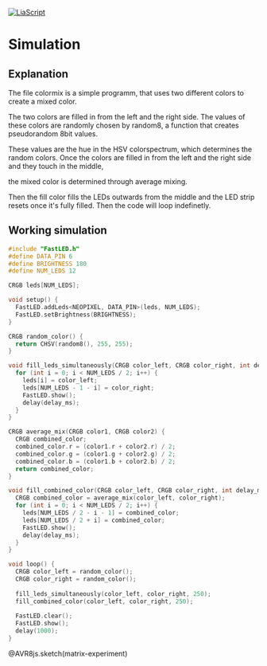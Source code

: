 <!--

author:   Björn Schnabel, Marvin Ohlmeyer
email:    
version:  0.1.0
language: EN
narrator: US English Female Female

-->

[![LiaScript](https://raw.githubusercontent.com/LiaScript/LiaScript/master/badges/course.svg)](https://liascript.github.io/course/?https://raw.githubusercontent.com/Kerbaltec-Solutions/ENGLISH-ROB-BGIP/colormix/colormix.md)

# Simulation

## Explanation

The file colormix is a simple programm, that uses two different colors to create a mixed color. 

The two colors are filled in from the left and the right side.
The values of these colors are randomly chosen by random8, a function that creates pseudorandom 8bit values.

These values are the hue in the HSV colorspectrum, 
which determines the random colors. Once the colors are filled in from the left and the right side and they touch in the middle, 

the mixed color is determined through average mixing. 

Then the fill color fills the LEDs outwards from the middle and the LED strip resets once it's fully filled. Then the code will loop indefinetly.   

## Working simulation

<div id="matrix-experiment">
<wokwi-neopixel-matrix pin="6" cols="9" rows="1"></wokwi-neopixel-matrix>
<span id="simulation-time"></span>
</div>

```cpp             Automata
#include "FastLED.h"
#define DATA_PIN 6
#define BRIGHTNESS 180
#define NUM_LEDS 12

CRGB leds[NUM_LEDS];

void setup() {
  FastLED.addLeds<NEOPIXEL, DATA_PIN>(leds, NUM_LEDS);
  FastLED.setBrightness(BRIGHTNESS);
}

CRGB random_color() {
  return CHSV(random8(), 255, 255);
}

void fill_leds_simultaneously(CRGB color_left, CRGB color_right, int delay_ms) {
  for (int i = 0; i < NUM_LEDS / 2; i++) {
    leds[i] = color_left;
    leds[NUM_LEDS - 1 - i] = color_right;
    FastLED.show();
    delay(delay_ms);
  }
}

CRGB average_mix(CRGB color1, CRGB color2) {
  CRGB combined_color;
  combined_color.r = (color1.r + color2.r) / 2;
  combined_color.g = (color1.g + color2.g) / 2;
  combined_color.b = (color1.b + color2.b) / 2;
  return combined_color;
}

void fill_combined_color(CRGB color_left, CRGB color_right, int delay_ms) {
  CRGB combined_color = average_mix(color_left, color_right);
  for (int i = 0; i < NUM_LEDS / 2; i++) {
    leds[NUM_LEDS / 2 - i - 1] = combined_color;
    leds[NUM_LEDS / 2 + i] = combined_color;
    FastLED.show();
    delay(delay_ms);
  }
}

void loop() {
  CRGB color_left = random_color();
  CRGB color_right = random_color();
  
  fill_leds_simultaneously(color_left, color_right, 250);
  fill_combined_color(color_left, color_right, 250);
  
  FastLED.clear();
  FastLED.show();
  delay(1000);
}

```
@AVR8js.sketch(matrix-experiment)

